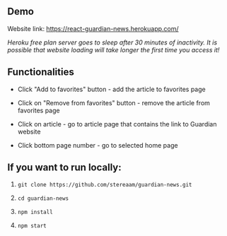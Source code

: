 ## Demo

Website link: https://react-guardian-news.herokuapp.com/

_Heroku free plan server goes to sleep after 30 minutes of inactivity. It is possible that website loading will take longer the first time you access it!_

## Functionalities

* Click "Add to favorites" button - add the article to favorites page

* Click on "Remove from favorites" button - remove the article from favorites page

* Click on article - go to article page that contains the link to Guardian website

* Click bottom page number - go to selected home page


## If you want to run locally:

1. `git clone https://github.com/stereaam/guardian-news.git`

2. `cd guardian-news`

3. `npm install`

4. `npm start`


